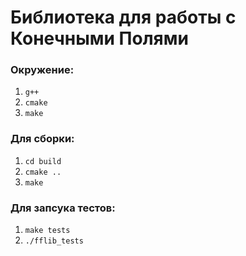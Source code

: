 # Библиотека для работы с Конечными Полями

### Окружение:
1) `g++`
2) `cmake`
3) `make`

### Для сборки:
1) `cd build`
2) `cmake ..`
3) `make`

### Для запсука тестов:
1) `make tests`
2) `./fflib_tests`